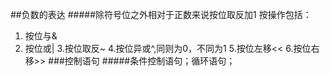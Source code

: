 ##负数的表达
#####除符号位之外相对于正数来说按位取反加1
按操作包括：
1. 按位与&
2. 按位或|
3.按位取反~
4.按位异或^,同则为0，不同为1
5.按位左移<<
6.按位右移>>
###控制语句
#####条件控制语句；循环语句；